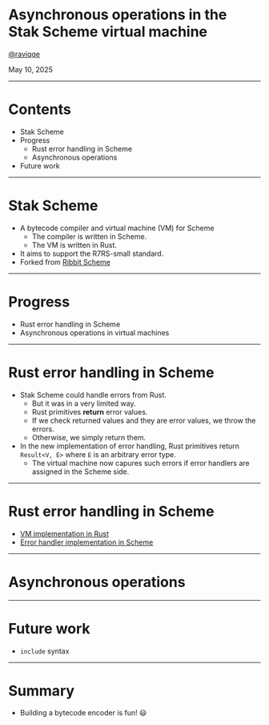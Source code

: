 # Asynchronous operations in the Stak Scheme virtual machine

[@raviqqe](https://github.com/raviqqe)

May 10, 2025

---

# Contents

- Stak Scheme
- Progress
  - Rust error handling in Scheme
  - Asynchronous operations
- Future work

---

# Stak Scheme

- A bytecode compiler and virtual machine (VM) for Scheme
  - The compiler is written in Scheme.
  - The VM is written in Rust.
- It aims to support the R7RS-small standard.
- Forked from [Ribbit Scheme](https://github.com/udem-dlteam/ribbit)

---

# Progress

- Rust error handling in Scheme
- Asynchronous operations in virtual machines

---

# Rust error handling in Scheme

- Stak Scheme could handle errors from Rust.
  - But it was in a very limited way.
  - Rust primitives **return** error values.
  - If we check returned values and they are error values, we throw the errors.
  - Otherwise, we simply return them.
- In the new implementation of error handling, Rust primitives return `Result<V, E>` where `E` is an arbitrary error type.
  - The virtual machine now capures such errors if error handlers are assigned in the Scheme side.

---

# Rust error handling in Scheme

- [VM implementation in Rust](https://github.com/raviqqe/stak/blob/d53e20ae2bca0a334fcc4513e54133a71279be99/vm/src/vm.rs#L100)
- [Error handler implementation in Scheme](https://github.com/raviqqe/stak/blob/d53e20ae2bca0a334fcc4513e54133a71279be99/prelude.scm#L1779)

---

# Asynchronous operations

---

# Future work

- `include` syntax

---

# Summary

- Building a bytecode encoder is fun! 😃
